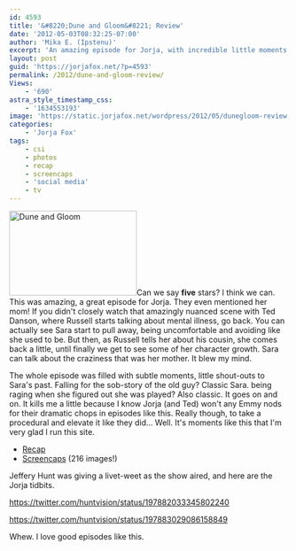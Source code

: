 ```yaml
---
id: 4593
title: '&#8220;Dune and Gloom&#8221; Review'
date: '2012-05-03T08:32:25-07:00'
author: 'Mika E. (Ipstenu)'
excerpt: 'An amazing episode for Jorja, with incredible little moments all through out. Five stars.'
layout: post
guid: 'https://jorjafox.net/?p=4593'
permalink: /2012/dune-and-gloom-review/
Views:
    - '690'
astra_style_timestamp_css:
    - '1634553193'
image: 'https://static.jorjafox.net/wordpress/2012/05/dunegloom-review.jpg'
categories:
    - 'Jorja Fox'
tags:
    - csi
    - photos
    - recap
    - screencaps
    - 'social media'
    - tv
---
```


<img class="alignleft size-medium wp-image-4595" title="Dune and Gloom" src="//static.jorjafox.net/wordpress/2012/05/dunegloom-review-230x153.jpg" alt="Dune and Gloom" width="230" height="153" />Can we say <strong>five</strong> stars? I think we can. This was amazing, a great episode for Jorja. They even mentioned her mom! If you didn't closely watch that amazingly nuanced scene with Ted Danson, where Russell starts talking about mental illness, go back. You can actually see Sara start to pull away, being uncomfortable and avoiding like she used to be. But then, as Russell tells her about his cousin, she comes back a little, until finally we get to see some of her character growth. Sara can talk about the craziness that was her mother. It blew my mind.

The whole episode was filled with subtle moments, little shout-outs to Sara's past. Falling for the sob-story of the old guy? Classic Sara. being raging when she figured out she was played? Also classic. It goes on and on. It kills me a little because I know Jorja (and Ted) won't any Emmy nods for their dramatic chops in episodes like this. Really though, to take a procedural and elevate it like they did... Well. It's moments like this that I'm very glad I run this site.
<ul>
	<li><a href="https://jorjafox.net/wiki/Dune_and_Gloom">Recap</a></li>
	<li><a href="https://jorjafox.net/gallery/tv/csi/season12/duneandgloom/">Screencaps</a> (216 images!)</li>
</ul>
Jeffery Hunt was giving a livet-weet as the show aired, and here are the Jorja tidbits.

https://twitter.com/huntvision/status/197882033345802240

https://twitter.com/huntvision/status/197883029086158849

Whew. I love good episodes like this.